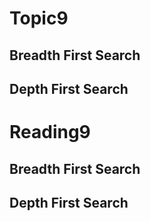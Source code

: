 Topic9
==

Breadth First Search
---

Depth First Search
---

Reading9
==

Breadth First Search
---

Depth First Search
---
